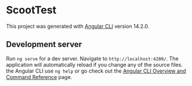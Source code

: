 # ScootTest

This project was generated with [Angular CLI](https://github.com/angular/angular-cli) version 14.2.0.

## Development server

Run `ng serve` for a dev server. Navigate to `http://localhost:4200/`. The application will automatically reload if you change any of the source files.
the Angular CLI use `ng help` or go check out the [Angular CLI Overview and Command Reference](https://angular.io/cli) page.
